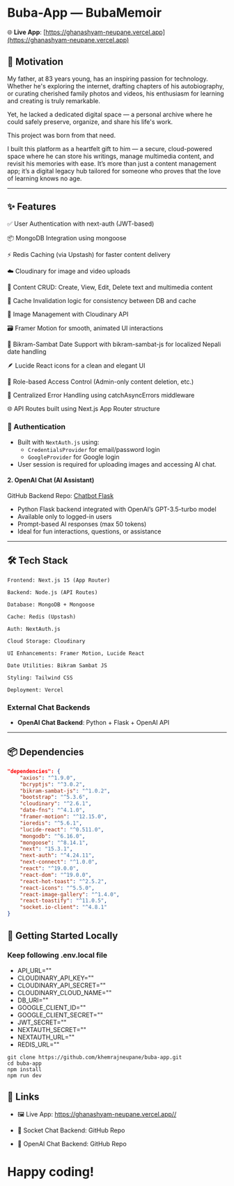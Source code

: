# Buba-App — BubaMemoir

🌐 **Live App**: [https://ghanashyam-neupane.vercel.app](https://ghanashyam-neupane.vercel.app)

## 🧠 Motivation

My father, at 83 years young, has an inspiring passion for technology. Whether he's exploring the internet, drafting chapters of his autobiography, or curating cherished family photos and videos, his enthusiasm for learning and creating is truly remarkable.

Yet, he lacked a dedicated digital space — a personal archive where he could safely preserve, organize, and share his life's work.

This project was born from that need.

I built this platform as a heartfelt gift to him — a secure, cloud-powered space where he can store his writings, manage multimedia content, and revisit his memories with ease. It’s more than just a content management app; it’s a digital legacy hub tailored for someone who proves that the love of learning knows no age.

---

## ✨ Features

✅ User Authentication with next-auth (JWT-based)

📦 MongoDB Integration using mongoose

⚡ Redis Caching (via Upstash) for faster content delivery

☁️ Cloudinary for image and video uploads

📃 Content CRUD: Create, View, Edit, Delete text and multimedia content

🧠 Cache Invalidation logic for consistency between DB and cache

🌄 Image Management with Cloudinary API

🗃️ Framer Motion for smooth, animated UI interactions

🧭 Bikram-Sambat Date Support with bikram-sambat-js for localized Nepali date handling

🪶 Lucide React icons for a clean and elegant UI

🔐 Role-based Access Control (Admin-only content deletion, etc.)

🧹 Centralized Error Handling using catchAsyncErrors middleware

🌐 API Routes built using Next.js App Router structure

### 🔐 Authentication

- Built with `NextAuth.js` using:
  - `CredentialsProvider` for email/password login
  - `GoogleProvider` for Google login
- User session is required for uploading images and accessing AI chat.

#### 2. OpenAI Chat (AI Assistant)

GitHub Backend Repo: [Chatbot Flask](https://github.com/khemrajneupane/chatbot-flask/blob/main/app.py)

- Python Flask backend integrated with OpenAI’s GPT-3.5-turbo model
- Available only to logged-in users
- Prompt-based AI responses (max 50 tokens)
- Ideal for fun interactions, questions, or assistance

---

## 🛠️ Tech Stack

    Frontend: Next.js 15 (App Router)

    Backend: Node.js (API Routes)

    Database: MongoDB + Mongoose

    Cache: Redis (Upstash)

    Auth: NextAuth.js

    Cloud Storage: Cloudinary

    UI Enhancements: Framer Motion, Lucide React

    Date Utilities: Bikram Sambat JS

    Styling: Tailwind CSS

    Deployment: Vercel

### External Chat Backends

- **OpenAI Chat Backend**: Python + Flask + OpenAI API

---

## 📦 Dependencies

```json
"dependencies": {
    "axios": "^1.9.0",
    "bcryptjs": "^3.0.2",
    "bikram-sambat-js": "^1.0.2",
    "bootstrap": "^5.3.6",
    "cloudinary": "^2.6.1",
    "date-fns": "^4.1.0",
    "framer-motion": "^12.15.0",
    "ioredis": "^5.6.1",
    "lucide-react": "^0.511.0",
    "mongodb": "^6.16.0",
    "mongoose": "^8.14.1",
    "next": "15.3.1",
    "next-auth": "^4.24.11",
    "next-connect": "^1.0.0",
    "react": "^19.0.0",
    "react-dom": "^19.0.0",
    "react-hot-toast": "^2.5.2",
    "react-icons": "^5.5.0",
    "react-image-gallery": "^1.4.0",
    "react-toastify": "^11.0.5",
    "socket.io-client": "^4.8.1"
}
```

## 🚀 Getting Started Locally

### Keep following .env.local file

- API_URL=""
- CLOUDINARY_API_KEY=""
- CLOUDINARY_API_SECRET=""
- CLOUDINARY_CLOUD_NAME=""
- DB_URI=""
- GOOGLE_CLIENT_ID=""
- GOOGLE_CLIENT_SECRET=""
- JWT_SECRET=""
- NEXTAUTH_SECRET=""
- NEXTAUTH_URL=""
- REDIS_URL=""

```
git clone https://github.com/khemrajneupane/buba-app.git
cd buba-app
npm install
npm run dev

```

## 🔗 Links

- 🖼️ Live App: https://ghanashyam-neupane.vercel.app//

- 💬 Socket Chat Backend: GitHub Repo

- 🤖 OpenAI Chat Backend: GitHub Repo

# Happy coding!
